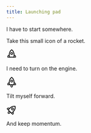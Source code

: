 ```yaml
---
title: Launching pad
---
```


I have to start somewhere.

Take this small icon of a rocket.

<svg aria-hidden="true" xmlns="http://www.w3.org/2000/svg" viewBox="-50 -50 100 100" width="2em" height="2em"><g fill="none" stroke="currentColor" stroke-linejoin="round" stroke-linecap="round"><g stroke-width="7"><path d="M 23 6 h 2 a 12 12 0 0 1 12 12 v 6 h -21" /><path transform="scale(-1 1)" d="M 23 6 h 2 a 12 12 0 0 1 12 12 v 6 h -21" /><circle r="9" cy="-11" /></g><path stroke-width="8" d="M 0 -46 q 23 15 23 52 v 10 a 8 8 0 0 1 -8 8 h -30 a 8 8 0 0 1 -8 -8 v -10 q 0 -37 23 -52" /></g></svg>

I need to turn on the engine.

<svg aria-hidden="true" xmlns="http://www.w3.org/2000/svg" viewBox="-50 -50 100 100" width="2em" height="2em"><g fill="none" stroke="currentColor" stroke-linejoin="round" stroke-linecap="round"><g stroke-width="7"><path d="M 23 6 h 2 a 12 12 0 0 1 12 12 v 6 h -21" /><path transform="scale(-1 1)" d="M 23 6 h 2 a 12 12 0 0 1 12 12 v 6 h -21" /><path d="M 0 24 c -10 5 -12 16 0 22.5 12 -6.5 10 -17.5 0 -22.5" /><circle r="9" cy="-11" /></g><path stroke-width="8" d="M 0 -46 q 23 15 23 52 v 10 a 8 8 0 0 1 -8 8 h -30 a 8 8 0 0 1 -8 -8 v -10 q 0 -37 23 -52" /></g></svg>

Tilt myself forward.

<svg aria-hidden="true" xmlns="http://www.w3.org/2000/svg" viewBox="-50 -50 100 100" width="2em" height="2em"><g fill="none" stroke="currentColor" stroke-linejoin="round" stroke-linecap="round"><g transform="rotate(45)"><g stroke-width="7"><path d="M 23 6 h 2 a 12 12 0 0 1 12 12 v 6 h -21" /><path transform="scale(-1 1)" d="M 23 6 h 2 a 12 12 0 0 1 12 12 v 6 h -21" /><path d="M 0 24 c -10 5 -12 16 0 22.5 12 -6.5 10 -17.5 0 -22.5" /><circle r="9" cy="-11" /></g><path stroke-width="8" d="M 0 -46 q 23 15 23 52 v 10 a 8 8 0 0 1 -8 8 h -30 a 8 8 0 0 1 -8 -8 v -10 q 0 -37 23 -52" /></g></g></svg>

And keep momentum.

<svg aria-hidden="true" xmlns="http://www.w3.org/2000/svg" viewBox="-50 -50 100 100" width="2em" height="2em"><g fill="none" stroke="currentColor" stroke-linejoin="round" stroke-linecap="round"><g><g transform="rotate(45)"><g stroke-width="7"><path d="M 23 6 h 2 a 12 12 0 0 1 12 12 v 6 h -21" /><path transform="scale(-1 1)" d="M 23 6 h 2 a 12 12 0 0 1 12 12 v 6 h -21" /><path d="M 0 24 c -10 5 -12 16 0 22.5 12 -6.5 10 -17.5 0 -22.5" /><circle r="9" cy="-11" /></g><path stroke-width="8" d="M 0 -46 q 23 15 23 52 v 10 a 8 8 0 0 1 -8 8 h -30 a 8 8 0 0 1 -8 -8 v -10 q 0 -37 23 -52" /></g></g><animateTransform attributeName="transform" attributeType="XML" type="translate" dur="2s" from="-100 100" to="100 -100" repeatCount="indefinite" /></g></svg>
